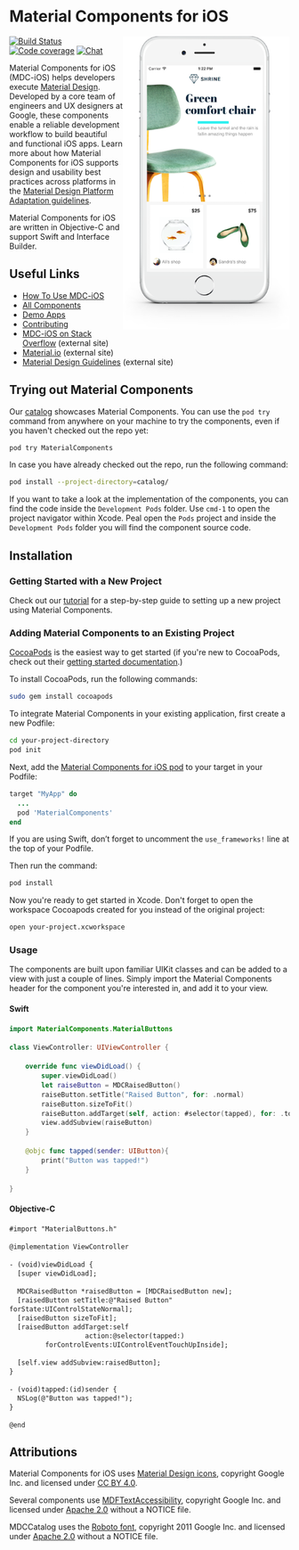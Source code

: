# Material Components for iOS

<img align="right" src="mdc_hero.png" width="300px">

[![Build Status](https://travis-ci.org/material-components/material-components-ios.svg?branch=develop)](https://travis-ci.org/material-components/material-components-ios)
[![Code coverage](https://img.shields.io/codecov/c/github/material-components/material-components-ios/develop.svg)](https://codecov.io/gh/material-components/material-components-ios/branch/develop)
[![Chat](https://img.shields.io/discord/259087343246508035.svg)](https://discord.gg/material-components)

Material Components for iOS (MDC-iOS) helps developers execute [Material Design](https://www.material.io). Developed by a core team of engineers and UX designers at Google, these components enable a reliable development workflow to build beautiful and functional iOS apps. Learn more about how Material Components for iOS supports design and usability best practices across platforms in the  [Material Design Platform Adaptation guidelines](https://material.io/guidelines/platforms/platform-adaptation.html).

Material Components for iOS are written in Objective-C and support Swift and Interface Builder.

## Useful Links

- [How To Use MDC-iOS](howto/)
- [All Components](components/)
- [Demo Apps](demos/)
- [Contributing](contributing/)
- [MDC-iOS on Stack Overflow](https://www.stackoverflow.com/questions/tagged/material-components+ios) (external site)
- [Material.io](https://www.material.io) (external site)
- [Material Design Guidelines](https://material.io/guidelines) (external site)

## Trying out Material Components

Our [catalog](catalog/) showcases Material Components. You can use the `pod try` command from anywhere on your machine to try the components, even if you haven't checked out the repo yet:

``` bash
pod try MaterialComponents
```

In case you have already checked out the repo, run the following command:

``` bash
pod install --project-directory=catalog/
```

If you want to take a look at the implementation of the components, you can find the code inside the `Development Pods` folder.
Use `cmd-1` to open the project navigator within Xcode. Peal open the `Pods` project and inside the `Development Pods` folder you will find the component source code.

## Installation

### Getting Started with a New Project

Check out our [tutorial](howto/tutorial) for a step-by-step guide to setting up a new project using Material Components.

### Adding Material Components to an Existing Project

[CocoaPods](https://cocoapods.org/) is the easiest way to get started (if you're new to CocoaPods,
check out their [getting started documentation](https://guides.cocoapods.org/using/getting-started.html).)

To install CocoaPods, run the following commands:

``` bash
sudo gem install cocoapods
```

To integrate Material Components in your existing application, first create a new Podfile:

``` bash
cd your-project-directory
pod init
```

Next, add the
[Material Components for iOS pod](https://cocoapods.org/pods/MaterialComponentsIOS)
to your target in your Podfile:

``` ruby
target "MyApp" do
  ...
  pod 'MaterialComponents'
end
```

If you are using Swift, don’t forget to uncomment the `use_frameworks!` line
at the top of your Podfile.

Then run the command:

``` bash
pod install
```

Now you're ready to get started in Xcode. Don't forget to open the workspace Cocoapods created for you instead of the original project:

``` bash
open your-project.xcworkspace
```

### Usage

The components are built upon familiar UIKit classes and can be added to a view with just a couple of lines. Simply import the Material Components header for the component you're interested in, and add it to your view.

#### Swift

``` swift
import MaterialComponents.MaterialButtons

class ViewController: UIViewController {

    override func viewDidLoad() {
        super.viewDidLoad()
        let raiseButton = MDCRaisedButton()
        raiseButton.setTitle("Raised Button", for: .normal)
        raiseButton.sizeToFit()
        raiseButton.addTarget(self, action: #selector(tapped), for: .touchUpInside)
        view.addSubview(raiseButton)
    }

    @objc func tapped(sender: UIButton){
        print("Button was tapped!")
    }

}
```

#### Objective-C

``` objc
#import "MaterialButtons.h"

@implementation ViewController

- (void)viewDidLoad {
  [super viewDidLoad];

  MDCRaisedButton *raisedButton = [MDCRaisedButton new];
  [raisedButton setTitle:@"Raised Button" forState:UIControlStateNormal];
  [raisedButton sizeToFit];
  [raisedButton addTarget:self
                   action:@selector(tapped:)
         forControlEvents:UIControlEventTouchUpInside];

  [self.view addSubview:raisedButton];
}

- (void)tapped:(id)sender {
  NSLog(@"Button was tapped!");
}

@end
```

## Attributions

Material Components for iOS uses
[Material Design icons](https://github.com/google/material-design-icons),
copyright Google Inc. and licensed under
[CC BY 4.0](https://creativecommons.org/licenses/by/4.0/).

Several components use
[MDFTextAccessibility](https://github.com/material-foundation/material-text-accessibility-ios),
copyright Google Inc. and licensed under
[Apache 2.0](https://github.com/material-foundation/material-text-accessibility-ios/blob/master/LICENSE)
without a NOTICE file.

MDCCatalog uses the
[Roboto font](https://github.com/google/fonts/tree/master/apache/roboto),
copyright 2011 Google Inc. and licensed under
[Apache 2.0](https://github.com/google/fonts/blob/master/apache/roboto/LICENSE.txt)
without a NOTICE file.
